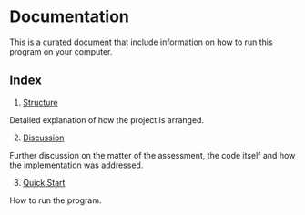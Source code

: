 # Documentation
This is a curated document that include information on how to run this program on your computer.

## Index
 1. [Structure](structure.md)

 Detailed explanation of how the project is arranged.

 2. [Discussion](discussion.md)

 Further discussion on the matter of the assessment, the code itself and how the implementation was addressed.

 3. [Quick Start](quickstart.md)

 How to run the program.
